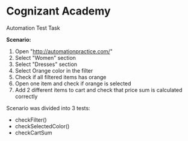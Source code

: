 # Cognizant Academy
Automation Test Task

**Scenario:**

1. Open "http://automationpractice.com/"
2. Select "Women" section
3. Select "Dresses" section
4. Select Orange color in the filter
5. Check if all filtered items has orange
6. Open one item and check if orange is selected
7. Add 2 different items to cart and check that price sum is calculated correctly

Scenario was divided into 3 tests:
- checkFilter()
- checkSelectedColor()
- checkCartSum
